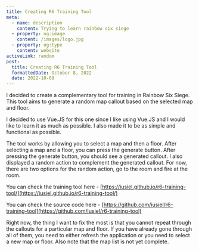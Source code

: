 ```yaml
---
title: Creating R6 Training Tool
meta:
  - name: description
    content: Trying to learn rainbow six siege
  - property: og:image
    content: /images/logo.jpg
  - property: og:type
    content: website
activeLink: random
post:
  title: Creating R6 Training Tool
  formattedDate: October 8, 2022
  date: 2022-10-08
---
```


<script setup>
import BlogPost from './.vitepress/theme/components/BlogPost.vue'
</script>

<BlogPost>
  <div>
I decided to create a complementary tool for training in Rainbow Six Siege. This tool aims to generate a random map callout based on the selected map and floor.

I decided to use Vue.JS for this one since I like using Vue.JS and I would like to learn it as much as possible. I also made it to be as simple and functional as possible.

The tool works by allowing you to select a map and then a floor. After selecting a map and a floor, you can press the generate button. After pressing the generate button, you should see a generated callout. I also displayed a random action to complement the generated callout. For now, there are two options for the random action, go to the room and fire at the room.

You can check the training tool here - [https://iusiel.github.io/r6-training-tool/](https://iusiel.github.io/r6-training-tool/)

You can check the source code here - [https://github.com/iusiel/r6-training-tool](https://github.com/iusiel/r6-training-tool)

Right now, the thing I want to fix the most is that you cannot repeat through the callouts for a particular map and floor. If you have already gone through all of them, you need to either refresh the application or you need to select a new map or floor. Also note that the map list is not yet complete.

  </div>
</BlogPost>
